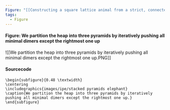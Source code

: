 ```yaml
---
Figure: "[[Constructing a square lattice animal from a strict, connected heap]]"
tags:
  - Figure
---
```

#### Figure: We partition the heap into three pyramids by iteratively pushing all minimal dimers except the rightmost one up

![[We partition the heap into three pyramids by iteratively pushing all minimal dimers except the rightmost one up.PNG]]

#### Sourcecode

```
\begin{subfigure}{0.48 \textwidth}
\centering
\includegraphics{images/ipe/stacked pyramids elephant}
\caption{We partition the heap into three pyramids by iteratively pushing all minimal dimers except the rightmost one up.}
\end{subfigure}
```